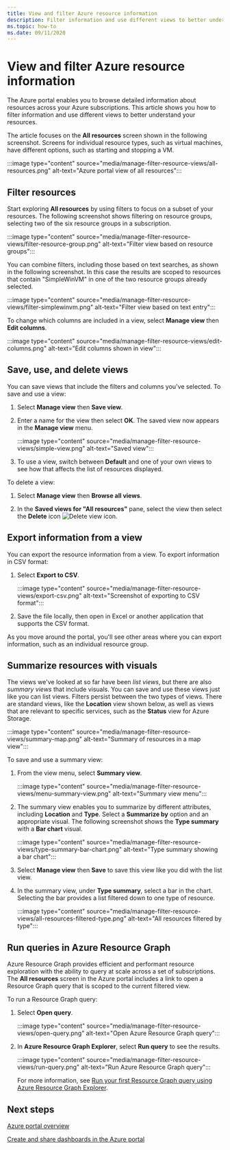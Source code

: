 ```yaml
---
title: View and filter Azure resource information
description: Filter information and use different views to better understand your Azure resources.
ms.topic: how-to
ms.date: 09/11/2020
---
```


# View and filter Azure resource information

The Azure portal enables you to browse detailed information about resources across your Azure subscriptions. This article shows you how to filter information and use different views to better understand your resources.

The article focuses on the **All resources** screen shown in the following screenshot. Screens for individual resource types, such as virtual machines, have different options, such as starting and stopping a VM.

:::image type="content" source="media/manage-filter-resource-views/all-resources.png" alt-text="Azure portal view of all resources":::

## Filter resources

Start exploring **All resources** by using filters to focus on a subset of your resources. The following screenshot shows filtering on resource groups, selecting two of the six resource groups in a subscription.

:::image type="content" source="media/manage-filter-resource-views/filter-resource-group.png" alt-text="Filter view based on resource groups":::

You can combine filters, including those based on text searches, as shown in the following screenshot. In this case the results are scoped to resources that contain "SimpleWinVM" in one of the two resource groups already selected.

:::image type="content" source="media/manage-filter-resource-views/filter-simplewinvm.png" alt-text="Filter view based on text entry":::

To change which columns are included in a view, select **Manage view** then **Edit columns**.

:::image type="content" source="media/manage-filter-resource-views/edit-columns.png" alt-text="Edit columns shown in view":::

## Save, use, and delete views

You can save views that include the filters and columns you've selected. To save and use a view:

1. Select **Manage view** then **Save view**.

1. Enter a name for the view then select **OK**. The saved view now appears in the **Manage view** menu.

    :::image type="content" source="media/manage-filter-resource-views/simple-view.png" alt-text="Saved view":::

1. To use a view, switch between **Default** and one of your own views to see how that affects the list of resources displayed.

To delete a view:

1. Select **Manage view** then **Browse all views**.

1. In the **Saved views for "All resources"** pane, select the view then select the **Delete** icon ![Delete view icon](media/manage-filter-resource-views/icon-delete.png).

## Export information from a view

You can export the resource information from a view. To export information in CSV format:

1. Select **Export to CSV**.

    :::image type="content" source="media/manage-filter-resource-views/export-csv.png" alt-text="Screenshot of exporting to CSV format":::

1. Save the file locally, then open in Excel or another application that supports the CSV format. 

As you move around the portal, you'll see other areas where you can export information, such as an individual resource group.

## Summarize resources with visuals

The views we've looked at so far have been _list views_, but there are also _summary views_ that include visuals. You can save and use these views just like you can list views. Filters persist between the two types of views. There are standard views, like the **Location** view shown below, as well as views that are relevant to specific services, such as the **Status** view for Azure Storage.

:::image type="content" source="media/manage-filter-resource-views/summary-map.png" alt-text="Summary of resources in a map view":::

To save and use a summary view:

1. From the view menu, select **Summary view**.

    :::image type="content" source="media/manage-filter-resource-views/menu-summary-view.png" alt-text="Summary view menu":::

1. The summary view enables you to summarize by different attributes, including **Location** and **Type**. Select a **Summarize by** option and an appropriate visual. The following screenshot shows the **Type summary** with a **Bar chart** visual.

    :::image type="content" source="media/manage-filter-resource-views/type-summary-bar-chart.png" alt-text="Type summary showing a bar chart":::

1. Select **Manage view** then **Save** to save this view like you did with the list view.

1. In the summary view, under **Type summary**, select a bar in the chart. Selecting the bar provides a list filtered down to one type of resource.

    :::image type="content" source="media/manage-filter-resource-views/all-resources-filtered-type.png" alt-text="All resources filtered by type":::

## Run queries in Azure Resource Graph

Azure Resource Graph provides efficient and performant resource exploration with the ability to query at scale across a set of subscriptions. The **All resources** screen in the Azure portal includes a link to open a Resource Graph query that is scoped to the current filtered view.

To run a Resource Graph query:

1. Select **Open query**.

    :::image type="content" source="media/manage-filter-resource-views/open-query.png" alt-text="Open Azure Resource Graph query":::

1. In **Azure Resource Graph Explorer**, select **Run query** to see the results.

    :::image type="content" source="media/manage-filter-resource-views/run-query.png" alt-text="Run Azure Resource Graph query":::

    For more information, see [Run your first Resource Graph query using Azure Resource Graph Explorer](../governance/resource-graph/first-query-portal.md).

## Next steps

[Azure portal overview](azure-portal-overview.md)

[Create and share dashboards in the Azure portal](azure-portal-dashboards.md)
